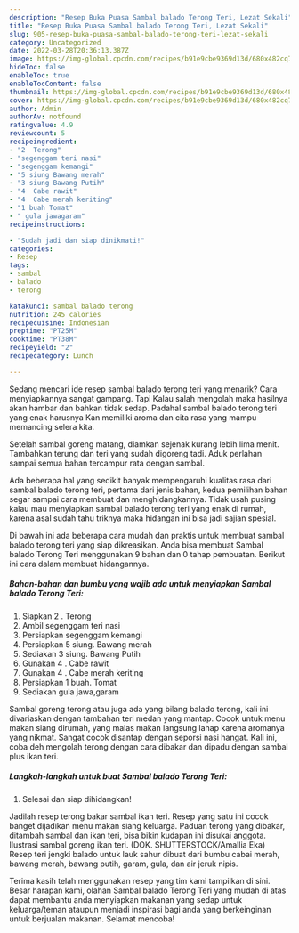 ```yaml
---
description: "Resep Buka Puasa Sambal balado Terong Teri, Lezat Sekali"
title: "Resep Buka Puasa Sambal balado Terong Teri, Lezat Sekali"
slug: 905-resep-buka-puasa-sambal-balado-terong-teri-lezat-sekali
category: Uncategorized
date: 2022-03-28T20:36:13.387Z
image: https://img-global.cpcdn.com/recipes/b91e9cbe9369d13d/680x482cq70/sambal-balado-terong-teri-foto-resep-utama.jpg
hideToc: false
enableToc: true
enableTocContent: false
thumbnail: https://img-global.cpcdn.com/recipes/b91e9cbe9369d13d/680x482cq70/sambal-balado-terong-teri-foto-resep-utama.jpg
cover: https://img-global.cpcdn.com/recipes/b91e9cbe9369d13d/680x482cq70/sambal-balado-terong-teri-foto-resep-utama.jpg
author: Admin
authorAv: notfound
ratingvalue: 4.9
reviewcount: 5
recipeingredient:
- "2  Terong"
- "segenggam teri nasi"
- "segenggam kemangi"
- "5 siung Bawang merah"
- "3 siung Bawang Putih"
- "4  Cabe rawit"
- "4  Cabe merah keriting"
- "1 buah Tomat"
- " gula jawagaram"
recipeinstructions:

- "Sudah jadi dan siap dinikmati!"
categories:
- Resep
tags:
- sambal
- balado
- terong

katakunci: sambal balado terong 
nutrition: 245 calories
recipecuisine: Indonesian
preptime: "PT25M"
cooktime: "PT38M"
recipeyield: "2"
recipecategory: Lunch

---
```



Sedang mencari ide resep sambal balado terong teri yang menarik? Cara menyiapkannya sangat gampang. Tapi Kalau salah mengolah maka hasilnya akan hambar dan bahkan tidak sedap. Padahal sambal balado terong teri yang enak harusnya Kan memiliki aroma dan cita rasa yang mampu memancing selera kita.


Setelah sambal goreng matang, diamkan sejenak kurang lebih lima menit. Tambahkan terung dan teri yang sudah digoreng tadi. Aduk perlahan sampai semua bahan tercampur rata dengan sambal.

Ada beberapa hal yang sedikit banyak mempengaruhi kualitas rasa dari sambal balado terong teri, pertama dari jenis bahan, kedua pemilihan bahan segar sampai cara membuat dan menghidangkannya. Tidak usah pusing kalau mau menyiapkan sambal balado terong teri yang enak di rumah, karena asal sudah tahu triknya maka hidangan ini bisa jadi sajian spesial.


Di bawah ini ada beberapa cara mudah dan praktis untuk membuat sambal balado terong teri yang siap dikreasikan. Anda bisa membuat Sambal balado Terong Teri menggunakan 9 bahan dan 0 tahap pembuatan. Berikut ini cara dalam membuat hidangannya.

<!--inarticleads1-->

##### Bahan-bahan dan bumbu yang wajib ada untuk menyiapkan Sambal balado Terong Teri:

1. Siapkan 2 . Terong
1. Ambil segenggam teri nasi
1. Persiapkan segenggam kemangi
1. Persiapkan 5 siung. Bawang merah
1. Sediakan 3 siung. Bawang Putih
1. Gunakan 4 . Cabe rawit
1. Gunakan 4 . Cabe merah keriting
1. Persiapkan 1 buah. Tomat
1. Sediakan  gula jawa,garam


Sambal goreng terong atau juga ada yang bilang balado terong, kali ini divariaskan dengan tambahan teri medan yang mantap. Cocok untuk menu makan siang dirumah, yang malas makan langsung lahap karena aromanya yang nikmat. Sangat cocok disantap dengan seporsi nasi hangat. Kali ini, coba deh mengolah terong dengan cara dibakar dan dipadu dengan sambal plus ikan teri. 

<!--inarticleads2-->

##### Langkah-langkah untuk buat Sambal balado Terong Teri:


1. Selesai dan siap dihidangkan!

Jadilah resep terong bakar sambal ikan teri. Resep yang satu ini cocok banget dijadikan menu makan siang keluarga. Paduan terong yang dibakar, ditambah sambal dan ikan teri, bisa bikin kudapan ini disukai anggota. Ilustrasi sambal goreng ikan teri. (DOK. SHUTTERSTOCK/Amallia Eka) Resep teri jengki balado untuk lauk sahur dibuat dari bumbu cabai merah, bawang merah, bawang putih, garam, gula, dan air jeruk nipis. 

Terima kasih telah menggunakan resep yang tim kami tampilkan di sini. Besar harapan kami, olahan Sambal balado Terong Teri yang mudah di atas dapat membantu anda menyiapkan makanan yang sedap untuk keluarga/teman ataupun menjadi inspirasi bagi anda yang berkeinginan untuk berjualan makanan. Selamat mencoba!
